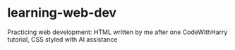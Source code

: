 # learning-web-dev
Practicing web development: HTML written by me after one CodeWithHarry tutorial, CSS styled with AI assistance

